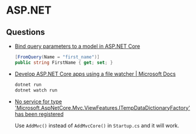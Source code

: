 # ASP.NET



## Questions

* [Bind query parameters to a model in ASP.NET Core](https://stackoverflow.com/q/42929376/1366033)

  ```cs
  [FromQuery(Name = "first_name")]
  public string FirstName { get; set; }
  ```

* [Develop ASP.NET Core apps using a file watcher | Microsoft Docs](https://docs.microsoft.com/en-us/aspnet/core/tutorials/dotnet-watch?view=aspnetcore-5.0)

  ```cs
  dotnet run
  dotnet watch run
  ```

* [No service for type 'Microsoft.AspNetCore.Mvc.ViewFeatures.ITempDataDictionaryFactory' has been registered](https://stackoverflow.com/q/38709538/1366033)

  Use `AddMvc()` instead of `AddMvcCore()` in `Startup.cs` and it will work.

